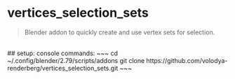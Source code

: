 # vertices_selection_sets
> Blender addon to quickly create and use vertex sets for selection.
<br>
## setup:
console commands:
~~~
cd ~/.config/blender/2.79/scripts/addons
git clone https://github.com/volodya-renderberg/vertices_selection_sets.git
~~~
